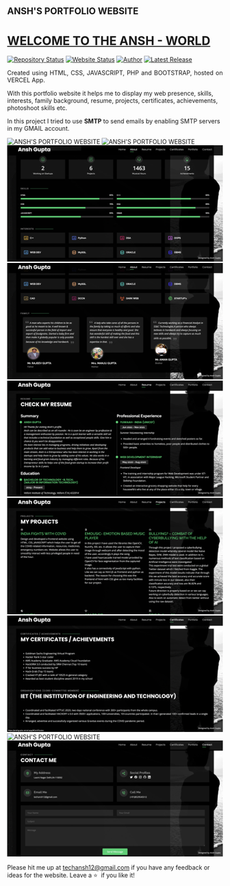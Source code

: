 ##                                   ANSH'S PORTFOLIO WEBSITE
# <a href="https://people.umass.edu/avsingh" target="_blank">WELCOME TO THE ANSH - WORLD</a>

[![Repository Status](https://img.shields.io/badge/Repository%20Status-Maintained-dark%20green.svg)](https://github.com/Ansh-create/Portfolio-Website)
[![Website Status](https://img.shields.io/badge/Website%20Status-Online-green)](https://anshgupta.vercel.app/)
[![Author](https://img.shields.io/badge/Author-ANSH%20GUPTA-blue.svg)](https://www.linkedin.com/in/ansh-gupta-create/)
[![Latest Release](https://img.shields.io/badge/Latest%20Release-MAY%2022-yellow.svg)](https://github.com/Ansh-create/Portfolio-Website)

 <p align="justify">Created using HTML, CSS, JAVASCRIPT, PHP and BOOTSTRAP, hosted on VERCEL App. 
  
With this portfolio website it helps me to display my web presence, skills, interests, family background, resume, projects, certificates, achievements, photoshoot skills etc. 
 
 In this project I tried to use <b> SMTP</b> to send emails by enabling SMTP servers in my GMAIL account.</p>

![ANSH'S PORTFOLIO WEBSITE](https://github.com/Ansh-create/Portfolio-Website/blob/main/Screenshot%202022-06-03%20at%209.40.13%20AM.png)
![ANSH'S PORTFOLIO WEBSITE](https://github.com/Ansh-create/Portfolio-Website/blob/main/Screenshot%202022-06-03%20at%209.40.22%20AM.png)
![ANSH'S PORTFOLIO WEBSITE](https://github.com/Ansh-create/Portfolio-Website/blob/main/Screenshot%202022-06-03%20at%209.40.30%20AM.png)
![ANSH'S PORTFOLIO WEBSITE](https://github.com/Ansh-create/Portfolio-Website/blob/main/Screenshot%202022-06-03%20at%209.40.37%20AM.png)
![ANSH'S PORTFOLIO WEBSITE](https://github.com/Ansh-create/Portfolio-Website/blob/main/Screenshot%202022-06-03%20at%209.51.16%20AM.png)
![ANSH'S PORTFOLIO WEBSITE](https://github.com/Ansh-create/Portfolio-Website/blob/main/Screenshot%202022-06-03%20at%209.40.55%20AM.png)
![ANSH'S PORTFOLIO WEBSITE](https://github.com/Ansh-create/Portfolio-Website/blob/main/Screenshot%202022-06-03%20at%209.41.02%20AM.png)
![ANSH'S PORTFOLIO WEBSITE](https://github.com/Ansh-create/Portfolio-Website/blob/main/Screenshot%202022-06-03%20at%209.41.08%20AM.png)
![ANSH'S PORTFOLIO WEBSITE](https://github.com/Ansh-create/Portfolio-Website/blob/main/Screenshot%202022-06-03%20at%209.41.15%20AM.png)


Please hit me up at techansh12@gmail.com if you have any feedback or ideas for the website. Leave a :star: &nbsp;if you like it!

